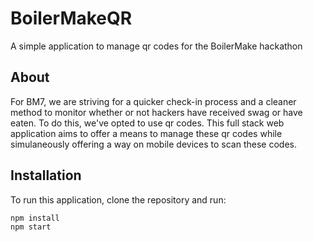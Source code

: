 # BoilerMakeQR
A simple application to manage qr codes for the BoilerMake hackathon

## About
For BM7, we are striving for a quicker check-in process and a cleaner method to monitor whether or not hackers have received swag or have eaten. To do this, we've opted to use qr codes. This full stack web application aims to offer a means to manage these qr codes while simulaneously offering a way on mobile devices to scan these codes.

## Installation
To run this application, clone the repository and run:
```bash
npm install
npm start
```